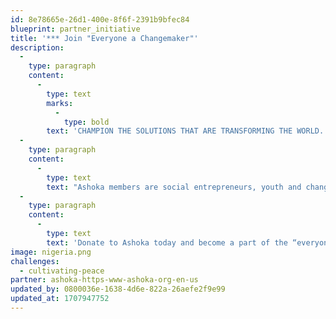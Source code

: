 ```yaml
---
id: 8e78665e-26d1-400e-8f6f-2391b9bfec84
blueprint: partner_initiative
title: '*** Join "Everyone a Changemaker"'
description:
  -
    type: paragraph
    content:
      -
        type: text
        marks:
          -
            type: bold
        text: 'CHAMPION THE SOLUTIONS THAT ARE TRANSFORMING THE WORLD.'
  -
    type: paragraph
    content:
      -
        type: text
        text: "Ashoka members are social entrepreneurs, youth and change leaders who are bringing a powerful framework to our communities, businesses, and schools that is needed for living and working together in a radically different world.\_"
  -
    type: paragraph
    content:
      -
        type: text
        text: 'Donate to Ashoka today and become a part of the “everyone a changemaker” movement!'
image: nigeria.png
challenges:
  - cultivating-peace
partner: ashoka-https-www-ashoka-org-en-us
updated_by: 0800036e-1638-4d6e-822a-26aefe2f9e99
updated_at: 1707947752
---
```

